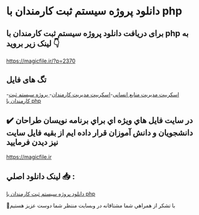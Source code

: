 # دانلود پروژه سیستم ثبت کارمندان با php

## برای دریافت دانلود پروژه سیستم ثبت کارمندان با php به لینک زیر بروید 👇

https://magicfile.ir/?p=2370

## تگ های فایل

-[اسکریپت مدیریت منابع انسانی](https://magicfile.ir/product/%d9%be%d8%b1%d9%88%da%98%d9%87-%d8%b3%db%8c%d8%b3%d8%aa%d9%85-%d8%ab%d8%a8%d8%aa-%da%a9%d8%a7%d8%b1%d9%85%d9%86%d8%af%d8%a7%d9%86-%d8%a8%d8%a7-php/)-[اسکریپت مدیریت کارمندان](https://magicfile.ir/product/%d9%be%d8%b1%d9%88%da%98%d9%87-%d8%b3%db%8c%d8%b3%d8%aa%d9%85-%d8%ab%d8%a8%d8%aa-%da%a9%d8%a7%d8%b1%d9%85%d9%86%d8%af%d8%a7%d9%86-%d8%a8%d8%a7-php/)-[ پروژه سیستم ثبت کارمندان با php](https://magicfile.ir/product/%d9%be%d8%b1%d9%88%da%98%d9%87-%d8%b3%db%8c%d8%b3%d8%aa%d9%85-%d8%ab%d8%a8%d8%aa-%da%a9%d8%a7%d8%b1%d9%85%d9%86%d8%af%d8%a7%d9%86-%d8%a8%d8%a7-php/)

## ✔️ در سايت فايل هاي ويژه اي براي برنامه نويسان طراحان دانشجويان و دانش آموزان قرار داده ايم از بقيه فايل سايت نيز ديدن فرماييد

https://magicfile.ir


## لينک دانلود اصلي 📥 :

[دانلود پروژه سیستم ثبت کارمندان با php](https://magicfile.ir/product/%d9%be%d8%b1%d9%88%da%98%d9%87-%d8%b3%db%8c%d8%b3%d8%aa%d9%85-%d8%ab%d8%a8%d8%aa-%da%a9%d8%a7%d8%b1%d9%85%d9%86%d8%af%d8%a7%d9%86-%d8%a8%d8%a7-php/) 


🙏با تشکر از همراهي شما مشتاقانه در وبسایت منتظر شما دوست عزیز هستیم

